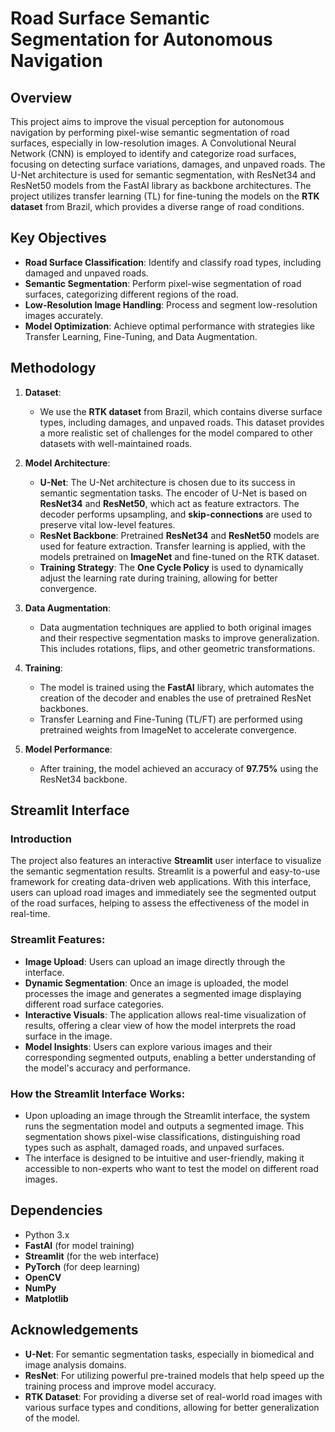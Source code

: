 # Road Surface Semantic Segmentation for Autonomous Navigation

## Overview

This project aims to improve the visual perception for autonomous navigation by performing pixel-wise semantic segmentation of road surfaces, especially in low-resolution images. A Convolutional Neural Network (CNN) is employed to identify and categorize road surfaces, focusing on detecting surface variations, damages, and unpaved roads. The U-Net architecture is used for semantic segmentation, with ResNet34 and ResNet50 models from the FastAI library as backbone architectures. The project utilizes transfer learning (TL) for fine-tuning the models on the **RTK dataset** from Brazil, which provides a diverse range of road conditions.

## Key Objectives

- **Road Surface Classification**: Identify and classify road types, including damaged and unpaved roads.
- **Semantic Segmentation**: Perform pixel-wise segmentation of road surfaces, categorizing different regions of the road.
- **Low-Resolution Image Handling**: Process and segment low-resolution images accurately.
- **Model Optimization**: Achieve optimal performance with strategies like Transfer Learning, Fine-Tuning, and Data Augmentation.

## Methodology

1. **Dataset**:
   - We use the **RTK dataset** from Brazil, which contains diverse surface types, including damages, and unpaved roads. This dataset provides a more realistic set of challenges for the model compared to other datasets with well-maintained roads.

2. **Model Architecture**:
   - **U-Net**: The U-Net architecture is chosen due to its success in semantic segmentation tasks. The encoder of U-Net is based on **ResNet34** and **ResNet50**, which act as feature extractors. The decoder performs upsampling, and **skip-connections** are used to preserve vital low-level features.
   - **ResNet Backbone**: Pretrained **ResNet34** and **ResNet50** models are used for feature extraction. Transfer learning is applied, with the models pretrained on **ImageNet** and fine-tuned on the RTK dataset.
   - **Training Strategy**: The **One Cycle Policy** is used to dynamically adjust the learning rate during training, allowing for better convergence.

3. **Data Augmentation**:
   - Data augmentation techniques are applied to both original images and their respective segmentation masks to improve generalization. This includes rotations, flips, and other geometric transformations.

4. **Training**:
   - The model is trained using the **FastAI** library, which automates the creation of the decoder and enables the use of pretrained ResNet backbones.
   - Transfer Learning and Fine-Tuning (TL/FT) are performed using pretrained weights from ImageNet to accelerate convergence.

5. **Model Performance**:
   - After training, the model achieved an accuracy of **97.75%** using the ResNet34 backbone.

## Streamlit Interface

### Introduction

The project also features an interactive **Streamlit** user interface to visualize the semantic segmentation results. Streamlit is a powerful and easy-to-use framework for creating data-driven web applications. With this interface, users can upload road images and immediately see the segmented output of the road surfaces, helping to assess the effectiveness of the model in real-time.

### Streamlit Features:
- **Image Upload**: Users can upload an image directly through the interface.
- **Dynamic Segmentation**: Once an image is uploaded, the model processes the image and generates a segmented image displaying different road surface categories.
- **Interactive Visuals**: The application allows real-time visualization of results, offering a clear view of how the model interprets the road surface in the image.
- **Model Insights**: Users can explore various images and their corresponding segmented outputs, enabling a better understanding of the model's accuracy and performance.

### How the Streamlit Interface Works:
- Upon uploading an image through the Streamlit interface, the system runs the segmentation model and outputs a segmented image. This segmentation shows pixel-wise classifications, distinguishing road types such as asphalt, damaged roads, and unpaved surfaces.
- The interface is designed to be intuitive and user-friendly, making it accessible to non-experts who want to test the model on different road images.

## Dependencies

- Python 3.x
- **FastAI** (for model training)
- **Streamlit** (for the web interface)
- **PyTorch** (for deep learning)
- **OpenCV**
- **NumPy**
- **Matplotlib**
## Acknowledgements

- **U-Net**: For semantic segmentation tasks, especially in biomedical and image analysis domains.
- **ResNet**: For utilizing powerful pre-trained models that help speed up the training process and improve model accuracy.
- **RTK Dataset**: For providing a diverse set of real-world road images with various surface types and conditions, allowing for better generalization of the model.
